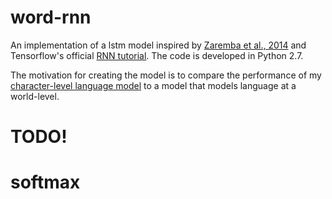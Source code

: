 # word-rnn

An implementation of a lstm model inspired by [Zaremba et al., 2014](https://arxiv.org/abs/1409.2329) and Tensorflow's official 
[RNN tutorial](https://www.tensorflow.org/tutorials/recurrent/). The code is developed in Python 2.7.

The motivation for creating the model is to compare the performance of my [character-level language model](https://github.com/sootlasten/char-rnn) 
to a model that models language at a world-level.

# TODO!
# softmax